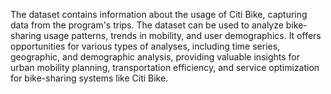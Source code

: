 The dataset contains information about the usage of Citi Bike, capturing data from the program's trips. The dataset can be used to analyze bike-sharing usage patterns, trends in mobility, and user demographics. It offers opportunities for various types of analyses, including time series, geographic, and demographic analysis, providing valuable insights for urban mobility planning, transportation efficiency, and service optimization for bike-sharing systems like Citi Bike.
